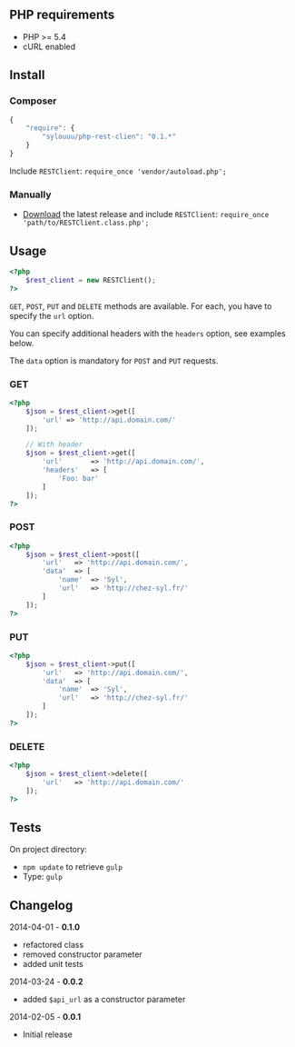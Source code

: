 ## PHP requirements

* PHP >= 5.4
* cURL enabled

## Install

### Composer

```js
{
    "require": {
        "sylouuu/php-rest-clien": "0.1.*"
    }
}
```

Include ```RESTClient```: ```require_once 'vendor/autoload.php';```

### Manually

* [Download](https://github.com/sylouuu/php-rest-client/releases) the latest release and include ```RESTClient```: ```require_once 'path/to/RESTClient.class.php';```

## Usage

```php
<?php
    $rest_client = new RESTClient();
?>
```

```GET```, ```POST```, ```PUT``` and ```DELETE``` methods are available. For each, you have to specify the ```url``` option.

You can specify additional headers with the ```headers``` option, see examples below.

The ```data``` option is mandatory for  ```POST``` and ```PUT``` requests.

### GET

```php
<?php
    $json = $rest_client->get([
        'url' => 'http://api.domain.com/'
    ]);

    // With header
    $json = $rest_client->get([
        'url'       => 'http://api.domain.com/',
        'headers'   => [
            'Foo: bar'
        ]
    ]);
?>
```

### POST

```php
<?php
    $json = $rest_client->post([
        'url'   => 'http://api.domain.com/',
        'data'  => [
            'name'  => 'Syl',
            'url'   => 'http://chez-syl.fr/'
        ]
    ]);
?>
```

### PUT

```php
<?php
    $json = $rest_client->put([
        'url'   => 'http://api.domain.com/',
        'data'  => [
            'name'  => 'Syl',
            'url'   => 'http://chez-syl.fr/'
        ]
    ]);
?>
```

### DELETE

```php
<?php
    $json = $rest_client->delete([
        'url'   => 'http://api.domain.com/'
    ]);
?>
```

## Tests

On project directory:

* ```npm update``` to retrieve ```gulp```
* Type: ```gulp```

## Changelog

2014-04-01 - **0.1.0**

* refactored class
* removed constructor parameter
* added unit tests

2014-03-24 - **0.0.2**

* added ```$api_url``` as a constructor parameter

2014-02-05 - **0.0.1**

* Initial release
